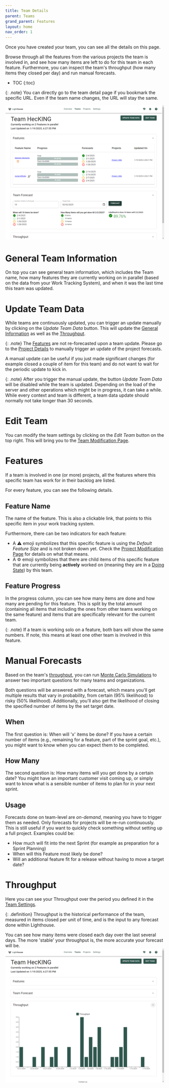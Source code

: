 ```yaml
---
title: Team Details
parent: Teams
grand_parent: Features
layout: home
nav_order: 1
---
```


Once you have created your team, you can see all the details on this page.
                
Browse through all the features from the various projects the team is involved in, and see how many items are left to do for this team in each feature. Furthermore, you can inspect the team's throughput (how many items they closed per day) and run manual forecasts.

- TOC
{:toc}

{: .note}
You can directly go to the team detail page if you bookmark the specific URL. Even if the team name changes, the URL will stay the same.

![Team Details](../../assets/features/teamdetail.png)

# General Team Information
On top you can see general team information, which includes the Team name, how many features they are currently working on in parallel (based on the data from your Work Tracking System), and when it was the last time this team was updated.

# Update Team Data
While teams are continuously updated, you can trigger an update manually by clicking on the *Update Team Data* button. This will update the [General Information](#general-team-information) as well as the [Throughput](#throughput).

{: .note}
The [Features](#features) are not re-forecasted upon a team update. Please go to the [Project Details](../projects/detail.html) to manually trigger an update of the project forecasts.

A manual update can be useful if you just made significant changes (for example closed a couple of item for this team) and do not want to wait for the periodic update to kick in.

{: .note}
After you trigger the manual update, the button *Update Team Data* will be disabled while the team is updated. Depending on the load of the server and other operations which might be in progress, it can take a while. While every context and team is different, a team data update should normally not take longer than 30 seconds.

# Edit Team
You can modify the team settings by clicking on the *Edit Team* button on the top right. This will bring you to the [Team Modification Page](./edit.html).

# Features
If a team is involved in one (or more) projects, all the features where this specific team has work for in their backlog are listed.

For every feature, you can see the following details.

## Feature Name
The name of the feature. This is also a clickable link, that points to this specific item in your work tracking system.

Furthermore, there can be two indicators for each feature:
- A ⚠️ emoji symbolizes that this specific feature is using the *Default Feature Size* and is not broken down yet. Check the [Project Modification Page](../projects/edit.html#default-feature-size) for details on what that means.
- A ⚙️ emoji symbolizes that there are child items of this specific feature that are currently being **actively** worked on (meaning they are in a [Doing State](./edit.html#states)) by this team.

## Feature Progress
In the progress column, you can see how many items are done and how many are pending for this feature. This is split by the total amount (containing all items that including the ones from other teams working on the same feature) and items that are specifically relevant for the current team.

{: .note}
If a team is working solo on a feature, both bars will show the same numbers. If note, this means at least one other team is involved in this feature.

# Manual Forecasts
Based on the team's [throughput](#throughput), you can run [Monte Carlo Simulations](../../concepts/montecarlosimulations.html) to answer two important questions for many teams and organizations.

Both questions will be answered with a forecast, which means you'll get multiple results that vary in probability, from certain (95% likelihood) to risky (50% likelihood).
Additionally, you'll also get the likelihood of closing the specified number of items by the set target date.

## When
The first question is: When will 'x' items be done? If you have a certain number of items (e.g., remaining for a feature, part of the sprint goal, etc.), you might want to know when you can expect them to be completed.

## How Many
The second question is: How many items will you get done by a certain date? You might have an important customer visit coming up, or simply want to know what is a sensible number of items to plan for in your next sprint.

## Usage
Forecasts done on team-level are *on-demand*, meaning you have to trigger them as needed. Only forecasts for projects will be re-run continuously. This is still useful if you want to quickly check something without setting up a full project. Examples could be:
- How much will fit into the next Sprint (for example as preparation for a Sprint Planning)
- When will this Feature most likely be done?
- Will an additional feature fit for a release without having to move a target date?

# Throughput
Here you can see your Throughput over the period you defined it in the [Team Settings](./edit.html#throughput-history).

{: .definition}
Throughput is the historical performance of the team, measured in items closed per unit of time, and is the input to any forecast done within Lighthouse.
                
You can see how many items were closed each day over the last several days. The more 'stable' your throughput is, the more accurate your forecast will be.
![Throughput](../../assets/features/teamdetail_throughput.png)
